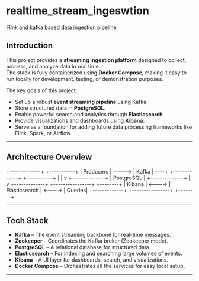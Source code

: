 # realtime_stream_ingeswtion
Flink and kafka based data ingestion pipeline


## Introduction
This project provides a **streaming ingestion platform** designed to collect, process, and analyze data in real time.  
The stack is fully containerized using **Docker Compose**, making it easy to run locally for development, testing, or demonstration purposes.

The key goals of this project:
- Set up a robust **event streaming pipeline** using Kafka.
- Store structured data in **PostgreSQL**.
- Enable powerful search and analytics through **Elasticsearch**.
- Provide visualizations and dashboards using **Kibana**.
- Serve as a foundation for adding future data processing frameworks like Flink, Spark, or Airflow.

---

## Architecture Overview

   +-------------+         +-----------+
   |  Producers  | ----->  |   Kafka   | ----+
   +-------------+         +-----------+    |
                                           |
                                           v
                                    +--------------+
                                    | PostgreSQL   |
                                    +--------------+
                                           |
                                           v
   +-------------+        +----------------+        +--------+
   |  Kibana     | <----> | Elasticsearch  | <----> | Queries|
   +-------------+        +----------------+        +--------+

---

## Tech Stack

- **Kafka** – The event streaming backbone for real-time messages.
- **Zookeeper** – Coordinates the Kafka broker (Zookeeper mode).
- **PostgreSQL** – A relational database for structured data.
- **Elasticsearch** – For indexing and searching large volumes of events.
- **Kibana** – A UI layer for dashboards, search, and visualizations.
- **Docker Compose** – Orchestrates all the services for easy local setup.

---
